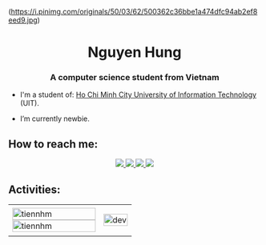 (https://i.pinimg.com/originals/50/03/62/500362c36bbe1a474dfc94ab2ef8eed9.jpg)
<h1 align="center">Nguyen Hung</h1>
<p align="center">
  <h3 align="center">A computer science student from Vietnam </h3>
</p>


- I'm a student of: [Ho Chi Minh City University of Information Technology](https://www.uit.edu.vn/) (UIT).

- I’m currently newbie.

</p>

## How to reach me:

<p align="center">
  </a>
  <a href="https://www.facebook.com/hung.deptraisiucapvippro.5/" alt="Facebook">
    <img src="https://img.icons8.com/fluent/48/000000/facebook-new.png" target="_blank" />
  </a> 
  <a href="https://github.com/LenguyenhungCS" alt="Github">
    <img src="https://img.icons8.com/fluent/48/000000/github.png"/>
  </a> 
  <a href="https://www.youtube.com/channel/UCjrdWwHicje1sDIXDb7W8tQ" alt="Youtube channel" target="_blank" >
    <img src="https://img.icons8.com/fluent/48/000000/youtube-play.png"/>
  </a>
  <a href="mailto:hunghv.ca@gmail.com" alt="Email">
    <img src="https://img.icons8.com/fluent/48/000000/mailing.png"/>
  </a>
</p>

## Activities:

<table style="width:100%;">
  <tr>
    <td>
      <img src="https://github-readme-stats.vercel.app/api/top-langs/?username=lenguyenhungcs&bg_color=FFFFFF00&text_color=179fa3&layout=compact&hide=CSS&langs_count=10&custom_title=Top%20ngôn%20ngữ%20được%20dùng" alt="tiennhm" width="100%"/>
      <img src="https://github-readme-stats.vercel.app/api?username=lenguyenhungcs&bg_color=FFFFFF00&text_color=179fa3&show_icons=true&count_private=true&include_all_commits=true&custom_title=Hoạt%20động%20trên%20Github" alt="tiennhm" width="100%"/>
    </td>
    <td>
      <p align="center"> 
        <img src="https://giffiles.alphacoders.com/790/79041.gif" alt="dev" width="100%"/>
      </p>
    </td>
  </tr>
</table>
